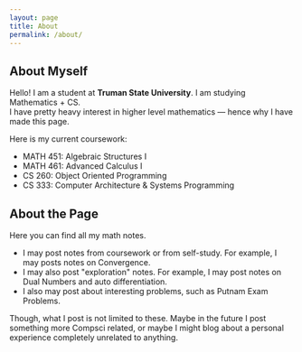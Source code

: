 ```yaml
---
layout: page
title: About
permalink: /about/
---
```


## About Myself
Hello! I am a student at **Truman State University**. I am studying Mathematics + CS.  
I have pretty heavy interest in higher level mathematics — hence why I have made this page.

Here is my current coursework:
- MATH 451: Algebraic Structures I  
- MATH 461: Advanced Calculus I  
- CS 260: Object Oriented Programming  
- CS 333: Computer Architecture & Systems Programming

## About the Page

Here you can find all my math notes.

- I may post notes from coursework or from self-study. For example, I may posts notes on Convergence.  
- I may also post "exploration" notes. For example, I may post notes on Dual Numbers and auto differentiation.  
- I also may post about interesting problems, such as Putnam Exam Problems.


Though, what I post is not limited to these. Maybe in the future I post something more Compsci related, or maybe I might blog about a personal experience completely unrelated to anything.

